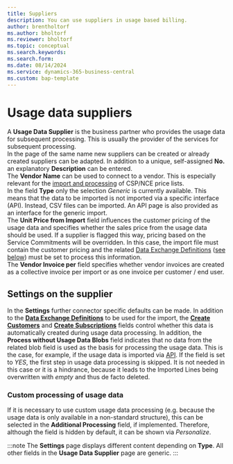 ```yaml
---
title: Suppliers
description: You can use suppliers in usage based billing.
author: brentholtorf
ms.author: bholtorf
ms.reviewer: bholtorf
ms.topic: conceptual
ms.search.keywords: 
ms.search.form: 
ms.date: 08/14/2024
ms.service: dynamics-365-business-central
ms.custom: bap-template
---
```


# Usage data suppliers

A **Usage Data Supplier** is the business partner who provides the usage data for subsequent processing. This is usually the provider of the services for subsequent processing. <br/>
In the page of the same name new suppliers can be created or already created suppliers can be adapted. In addition to a unique, self-assigned **No.** an explanatory **Description** can be entered. <br/>
The **Vendor Name** can be used to connect to a vendor. This is especially relevant for the [import and processing](/docs/pli/price-list.md#supplier-reference-for-usage-data) of CSP/NCE price lists. <br/>
In the field **Type** only the selection *Generic* is currently available. This means that the data to be imported is not imported via a specific interface (API). Instead, CSV files can be imported. An API page is also provided as an interface for the generic import. <br/>
The **Unit Price from Import** field influences the customer pricing of the usage data and specifies whether the sales price from the usage data should be used. If a supplier is flagged this way, pricing based on the Service Commitments will be overridden. In this case, the import file must contain the customer pricing and the related [Data Exchange Definitions](/docs/ubb/masterdata/dataexchangedefinitions.md) ([see below](#settings-on-the-supplier)) must be set to process this information. <br/>
The **Vendor Invoice per** field specifies whether vendor invoices are created as a collective invoice per import or as one invoice per customer / end user.


## Settings on the supplier
In the **Settings** further connector specific defaults can be made. In addition to the **[Data Exchange Definitions](/docs/ubb/masterdata/dataexchangedefinitions.md)** to be used for the import, the **[Create Customers](/docs/ubb/masterdata/customers-subscriptions.md#usage-data-customers)** and **[Create Subscriptions](/docs/ubb/masterdata/customers-subscriptions.md#usage-data-subscriptions)** fields control whether this data is automatically created during usage data processing. In addition, the **Process without Usage Data Blobs** field indicates that no data from the related blob field is used as the basis for processing the usage data. This is the case, for example, if the usage data is imported via [API](/docs/ubb/processing-usage-data/imports-processing.md#import-usage-data-via-api). If the field is set to *YES*, the first step in usage data processing is skipped. It is not needed in this case or it is a hindrance, because it leads to the Imported Lines being overwritten with *empty* and thus de facto deleted.


### Custom processing of usage data
If it is necessary to use custom usage data processing (e.g. because the usage data is only available in a non-standard structure), this can be selected in the **Additional Processing** field, if implemented. Therefore, although the field is hidden by default, it can be shown via *Personalize*.


:::note
The **Settings** page displays different content depending on **Type**. All other fields in the **Usage Data Supplier** page are generic.
:::